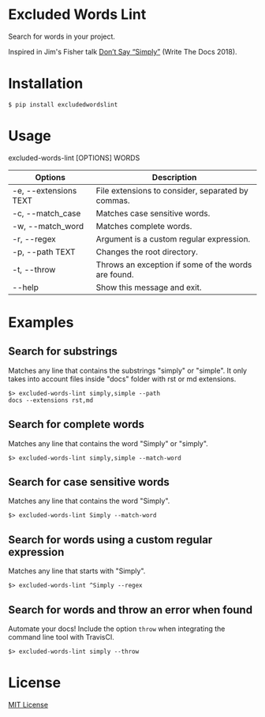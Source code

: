 # Excluded Words Lint

Search for words in your project.

Inspired in Jim's Fisher talk [Don’t Say “Simply”](http://www.writethedocs.org/videos/prague/2018/don-t-say-simply-jim-fisher/) (Write The Docs 2018).

# Installation

    $ pip install excludedwordslint

# Usage    
    
excluded-words-lint [OPTIONS] WORDS

| Options               | Description                                         |
|-----------------------|-----------------------------------------------------|
| -e, --extensions TEXT | File extensions to consider, separated by commas.   |
| -c, --match_case      | Matches case sensitive words.                       |
| -w, --match_word      | Matches complete words.                             |
| -r, --regex           | Argument is a custom regular expression.            |
| -p, --path TEXT       | Changes the root directory.                         |
| -t, --throw           | Throws an exception if some of the words are found. |
| --help                | Show this message and exit.                         |

# Examples
    
## Search for substrings

Matches any line that contains the substrings "simply" or "simple". It only takes into account files inside "docs" folder with rst or md extensions. 

    $> excluded-words-lint simply,simple --path 
    docs --extensions rst,md 
    
## Search for complete words

Matches any line that contains the word "Simply" or "simply".

    $> excluded-words-lint simply,simple --match-word

## Search for case sensitive words

Matches any line that contains the word "Simply".

    $> excluded-words-lint Simply --match-word

## Search for words using a custom regular expression

Matches any line that starts with "Simply".

    $> excluded-words-lint ^Simply --regex
    
## Search for words and throw an error when found

Automate your docs! Include the option ``throw`` when integrating the command line tool with TravisCI.

    $> excluded-words-lint simply --throw
    
# License

[MIT License](LICENSE.md)


